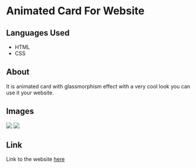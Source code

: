 <h1>Animated Card For Website</h1>
<h2>Languages Used</h2>
<ul>
  <li>HTML</li>
  <li>CSS</li>
</ul>
<h2>About</h2>
<p>It is animated card with glassmorphism effect with a very cool look  you can use it your website.</p>
<h2>Images</h2>
<img src="./images/" />
<img src="./images/" />
<h2>Link</h2>
<p>Link to the website <a href="">here</a></p>
